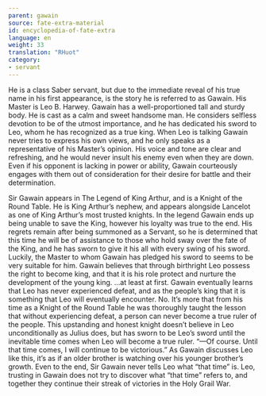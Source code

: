 ```yaml
---
parent: gawain
source: fate-extra-material
id: encyclopedia-of-fate-extra
language: en
weight: 33
translation: "RHuot"
category:
- servant
---
```


He is a class Saber servant, but due to the immediate reveal of his true name in his first appearance, is the story he is referred to as Gawain. His Master is Leo B. Harwey.
Gawain has a well-proportioned tall and sturdy body. He is cast as a calm and sweet handsome man.
He considers selfless devotion to be of the utmost importance, and he has dedicated his sword to Leo, whom he has recognized as a true king. When Leo is talking Gawain never tries to express his own views, and he only speaks as a representative of his Master’s opinion.
His voice and tone are clear and refreshing, and he would never insult his enemy even when they are down. Even if his opponent is lacking in power or ability, Gawain courteously engages with them out of consideration for their desire for battle and their determination.

Sir Gawain appears in The Legend of King Arthur, and is a Knight of the Round Table. He is King Arthur’s nephew, and appears alongside Lancelot as one of King Arthur’s most trusted knights.
In the legend Gawain ends up being unable to save the King, however his loyalty was true to the end.
His regrets remain after being summoned as a Servant, so he is determined that this time he will be of assistance to those who hold sway over the fate of the King, and he has sworn to give it his all with every swing of his sword.
Luckily, the Master to whom Gawain has pledged his sword to seems to be very suitable for him.
Gawain believes that through birthright Leo possess the right to become king, and that it is his role protect and nurture the development of the young king.
…at least at first. Gawain eventually learns that Leo has never experienced defeat, and as the people’s king that it is something that Leo will eventually encounter.
No. It’s more that from his time as a Knight of the Round Table he was thoroughly taught the lesson that without experiencing defeat, a person can never become a true ruler of the people.
This upstanding and honest knight doesn’t believe in Leo unconditionally as Julius does, but has sworn to be Leo’s sword until the inevitable time comes when Leo will become a true ruler.
“—Of course. Until that time comes, I will continue to be victorious.”
As Gawain discusses Leo like this, it’s as if an older brother is watching over his younger brother’s growth.
Even to the end, Sir Gawain never tells Leo what “that time” is. Leo, trusting in Gawain does not try to discover what “that time” refers to, and together they continue their streak of victories in the Holy Grail War.
